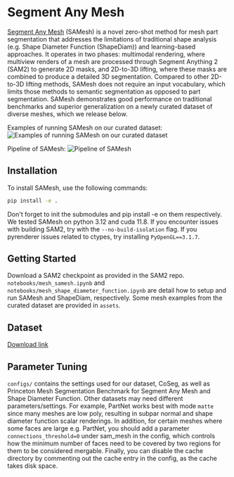 # Segment Any Mesh

[Segment Any Mesh](https://arxiv.org/abs/2408.13679) (SAMesh) is a novel zero-shot method for mesh part segmentation that addresses the limitations of traditional shape analysis (e.g. Shape Diameter Function (ShapeDiam)) and learning-based approaches. It operates in two phases: multimodal rendering, where multiview renders of a mesh are processed through Segment Anything 2 (SAM2) to generate 2D masks, and 2D-to-3D lifting, where these masks are combined to produce a detailed 3D segmentation. Compared to other 2D-to-3D lifting methods, SAMesh does not require an input vocabulary, which limits those methods to semantic segmentation as opposed to part segmentation. SAMesh demonstrates good performance on traditional benchmarks and superior generalization on a newly curated dataset of diverse meshes, which we release below.

Examples of running SAMesh on our curated dataset:
![Examples of running SAMesh on our curated dataset](./assets/samesh_examples.png)

Pipeline of SAMesh:
![Pipeline of SAMesh](./assets/samesh_pipeline.png)


## Installation

To install SAMesh, use the following commands:

```bash
pip install -e .
```

Don't forget to init the submodules and pip install -e on them respectively. We tested SAMesh on python 3.12 and cuda 11.8. If you encounter issues with building SAM2, try with the `--no-build-isolation` flag. If you pyrenderer issues related to ctypes, try installing `PyOpenGL==3.1.7`.


## Getting Started

Download a SAM2 checkpoint as provided in the SAM2 repo. `notebooks/mesh_samesh.ipynb` and `notebooks/mesh_shape_diameter_function.ipynb` are detail how to setup and run SAMesh and ShapeDiam, respectively. Some mesh examples from the curated dataset are provided in `assets`.


## Dataset

[Download link](https://drive.google.com/file/d/1qzxZZ-RUShNgUKXBPnpI1-Mlr8MkWekN/view?usp=sharing)


## Parameter Tuning
`configs/` contains the settings used for our dataset, CoSeg, as well as Princeton Mesh Segmentation Benchmark for Segment Any Mesh and Shape Diameter Function. Other datasets may need different parameters/settings. For example, PartNet works best with mode `matte` since many meshes are low poly, resulting in subpar normal and shape diameter function scalar renderings. In addition, for certain meshes where some faces are large e.g. PartNet, you should add a parameter `connections_threshold=0` under sam_mesh in the config, which controls how the minimum number of faces need to be covered by two regions for them to be considered mergable. Finally, you can disable the cache directory by commenting out the cache entry in the config, as the cache takes disk space.



